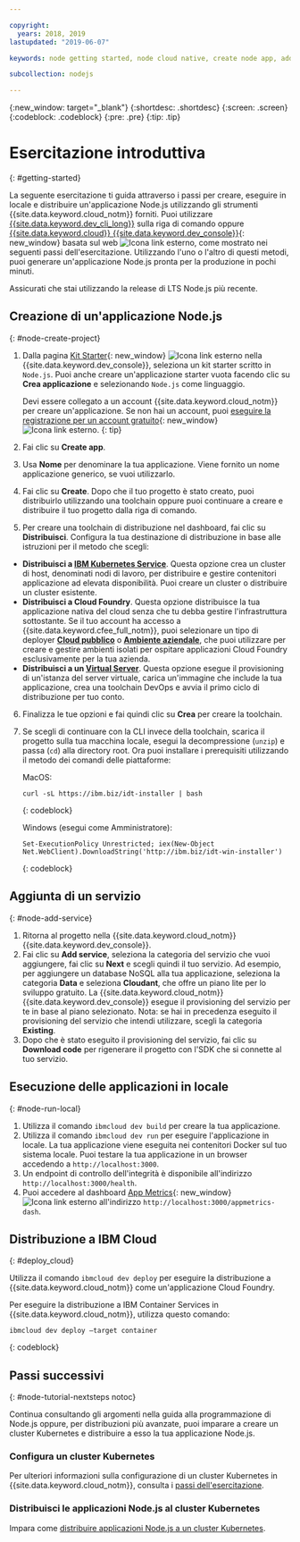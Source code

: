 ```yaml
---

copyright:
  years: 2018, 2019
lastupdated: "2019-06-07"

keywords: node getting started, node cloud native, create node app, add node service, node programming guide, node guide

subcollection: nodejs

---
```


{:new_window: target="_blank"}
{:shortdesc: .shortdesc}
{:screen: .screen}
{:codeblock: .codeblock}
{:pre: .pre}
{:tip: .tip}

# Esercitazione introduttiva
{: #getting-started}

La seguente esercitazione ti guida attraverso i passi per creare, eseguire in locale e distribuire un'applicazione Node.js utilizzando gli strumenti {{site.data.keyword.cloud_notm}} forniti. Puoi utilizzare [{{site.data.keyword.dev_cli_long}}](/docs/cli?topic=cloud-cli-getting-started) sulla riga di comando oppure [{{site.data.keyword.cloud}} {{site.data.keyword.dev_console}}](https://cloud.ibm.com/developer/appservice/dashboard){: new_window} basata sul web ![Icona link esterno](../icons/launch-glyph.svg "Icona link esterno"), come mostrato nei seguenti passi dell'esercitazione. Utilizzando l'uno o l'altro di questi metodi, puoi generare un'applicazione Node.js pronta per la produzione in pochi minuti.

Assicurati che stai utilizzando la release di LTS Node.js più recente.

## Creazione di un'applicazione Node.js
{: #node-create-project}

1. Dalla pagina [Kit Starter](https://cloud.ibm.com/developer/appservice/starter-kits){: new_window} ![Icona link esterno](../icons/launch-glyph.svg "Icona link esterno") nella {{site.data.keyword.dev_console}}, seleziona un kit starter scritto in `Node.js`. Puoi anche creare un'applicazione starter vuota facendo clic su **Crea applicazione** e selezionando `Node.js` come linguaggio.

    Devi essere collegato a un account {{site.data.keyword.cloud_notm}} per creare un'applicazione. Se non hai un account, puoi [eseguire la registrazione per un account gratuito](https://cloud.ibm.com/registration){: new_window} ![Icona link esterno](../icons/launch-glyph.svg "Icona link esterno").
    {: tip}

2. Fai clic su **Create app**.
3. Usa **Nome** per denominare la tua applicazione. Viene fornito un nome applicazione generico, se vuoi utilizzarlo.
4. Fai clic su **Create**. Dopo che il tuo progetto è stato creato, puoi distribuirlo utilizzando una toolchain oppure puoi continuare a creare e distribuire il tuo progetto dalla riga di comando.
5. Per creare una toolchain di distribuzione nel dashboard, fai clic su **Distribuisci**. Configura la tua destinazione di distribuzione in base alle istruzioni per il metodo che scegli:
  * **Distribuisci a [IBM Kubernetes Service](/docs/containers?topic=containers-app)**. Questa opzione crea un cluster di host, denominati nodi di lavoro, per distribuire e gestire contenitori applicazione ad elevata disponibilità. Puoi creare un cluster o distribuire un cluster esistente.
  * **Distribuisci a Cloud Foundry**. Questa opzione distribuisce la tua applicazione nativa del cloud senza che tu debba gestire l'infrastruttura sottostante. Se il tuo account ha accesso a {{site.data.keyword.cfee_full_notm}}, puoi selezionare un tipo di deployer **[Cloud pubblico](/docs/cloud-foundry-public?topic=cloud-foundry-public-about-cf)** o **[Ambiente aziendale](/docs/cloud-foundry-public?topic=cloud-foundry-public-cfee)**, che puoi utilizzare per creare e gestire ambienti isolati per ospitare applicazioni Cloud Foundry esclusivamente per la tua azienda.
  * **Distribuisci a un [Virtual Server](/docs/vsi?topic=virtual-servers-deploying-to-a-virtual-server)**. Questa opzione esegue il provisioning di un'istanza del server virtuale, carica un'immagine che include la tua applicazione, crea una toolchain DevOps e avvia il primo ciclo di distribuzione per tuo conto.

6. Finalizza le tue opzioni e fai quindi clic su **Crea** per creare la toolchain.
7. Se scegli di continuare con la CLI invece della toolchain, scarica il progetto sulla tua macchina locale, esegui la decompressione (`unzip`) e passa (`cd`) alla directory root. Ora puoi installare i prerequisiti utilizzando il metodo dei comandi delle piattaforme:

    MacOS:
    ```
    curl -sL https://ibm.biz/idt-installer | bash
    ```
    {: codeblock}

    Windows (esegui come Amministratore):
    ```
    Set-ExecutionPolicy Unrestricted; iex(New-Object Net.WebClient).DownloadString('http://ibm.biz/idt-win-installer')
    ```
    {: codeblock}

## Aggiunta di un servizio
{: #node-add-service}

1. Ritorna al progetto nella {{site.data.keyword.cloud_notm}} {{site.data.keyword.dev_console}}.
2. Fai clic su **Add service**, seleziona la categoria del servizio che vuoi aggiungere, fai clic su **Next** e scegli quindi il tuo servizio. Ad esempio, per aggiungere un database NoSQL alla tua applicazione, seleziona la categoria **Data** e seleziona **Cloudant**, che offre un piano lite per lo sviluppo gratuito. La {{site.data.keyword.cloud_notm}} {{site.data.keyword.dev_console}} esegue il provisioning del servizio per te in base al piano selezionato.
Nota: se hai in precedenza eseguito il provisioning del servizio che intendi utilizzare, scegli la categoria **Existing**.
3. Dopo che è stato eseguito il provisioning del servizio, fai clic su **Download code** per rigenerare il progetto con l'SDK che si connette al tuo servizio.

<!--
<video of creating a project and adding a service>
-->

## Esecuzione delle applicazioni in locale
{: #node-run-local}

1. Utilizza il comando `ibmcloud dev build` per creare la tua applicazione.
2. Utilizza il comando `ibmcloud dev run` per eseguire l'applicazione in locale. La tua applicazione viene eseguita nei contenitori Docker sul tuo sistema locale. Puoi testare la tua applicazione in un browser accedendo a `http://localhost:3000`.
3. Un endpoint di controllo dell'integrità è disponibile all'indirizzo `http://localhost:3000/health`.
4. Puoi accedere al dashboard [App Metrics](https://developer.ibm.com/node/monitoring-post-mortem/application-metrics-node-js/){: new_window} ![Icona link esterno](../icons/launch-glyph.svg "Icona link esterno") all'indirizzo `http://localhost:3000/appmetrics-dash`.

<!--
<video>
-->

## Distribuzione a IBM Cloud
{: #deploy_cloud}

Utilizza il comando `ibmcloud dev deploy` per eseguire la distribuzione a {{site.data.keyword.cloud_notm}} come un'applicazione Cloud Foundry. 

Per eseguire la distribuzione a IBM Container Services in {{site.data.keyword.cloud_notm}}, utilizza questo comando:
```
ibmcloud dev deploy –target container 
```
{: codeblock}

## Passi successivi
{: #node-tutorial-nextsteps notoc}

Continua consultando gli argomenti nella guida alla programmazione di Node.js oppure, per distribuzioni più avanzate, puoi imparare a creare un cluster Kubernetes e distribuire a esso la tua applicazione Node.js.

### Configura un cluster Kubernetes
Per ulteriori informazioni sulla configurazione di un cluster Kubernetes in {{site.data.keyword.cloud_notm}}, consulta i [passi dell'esercitazione](/docs/containers?topic=containers-clusters).

### Distribuisci le applicazioni Node.js al cluster Kubernetes
Impara come [distribuire applicazioni Node.js a un cluster Kubernetes](/docs/containers?topic=containers-cs_apps_tutorial).
